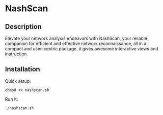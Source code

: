 # NashScan

## Description
 Elevate your network analysis endeavors with NashScan, your reliable companion for efficient and effective network reconnaissance, all in a compact and user-centric package.
 it gives awesome interactive views and instruction.

## Installation

Quick setup:

```
chmod +x nashscan.sh

```

Run it:
```
./nashscan.sh

```
